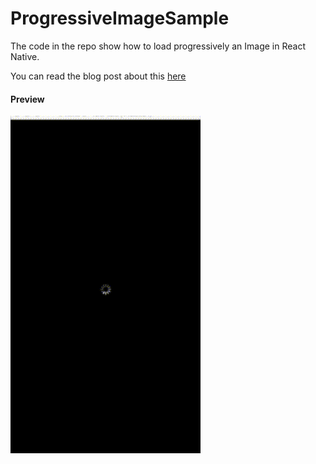 # ProgressiveImageSample
The code in the repo show how to load progressively an Image in React Native.

You can read the blog post about this [here](https://blog.dwastudio.fr/progressive-image-avec-react-native/)

#### Preview
![preview](https://github.com/DWA-Studio/ProgressiveImageSample/blob/master/ProgressiveImageReactNative.gif)
